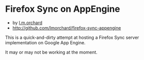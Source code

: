 # Firefox Sync on AppEngine

* by [l.m.orchard](http://lmorchard.com)
* http://github.com/lmorchard/firefox-sync-appengine

This is a quick-and-dirty attempt at hosting a Firefox Sync server
implementation on Google App Engine.

It may or may not be working at the moment.

